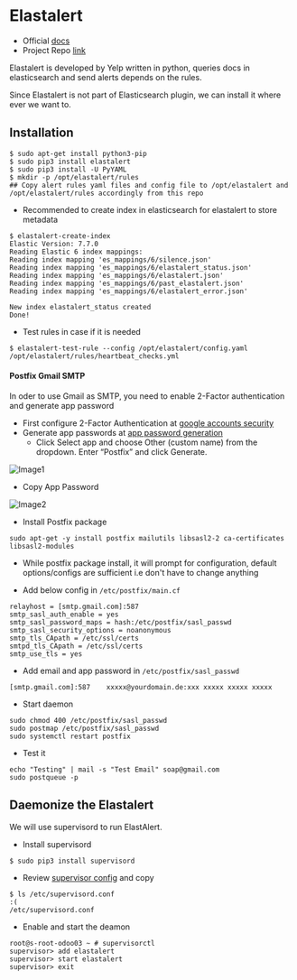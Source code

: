 # Elastalert
* Official [docs](https://github.com/Yelp/elastalert)
* Project Repo [link](https://github.com/Yelp/elastalert)

Elastalert is developed by Yelp written in python, queries docs in elasticsearch and send alerts depends on the rules.

Since Elastalert is not part of Elasticsearch plugin, we can install it where ever we want to.

## Installation
```
$ sudo apt-get install python3-pip
$ sudo pip3 install elastalert
$ sudo pip3 install -U PyYAML
$ mkdir -p /opt/elastalert/rules
## Copy alert rules yaml files and config file to /opt/elastalert and /opt/elastalert/rules accordingly from this repo 
```
* Recommended to create index in elasticsearch for elastalert to store metadata
```
$ elastalert-create-index
Elastic Version: 7.7.0
Reading Elastic 6 index mappings:
Reading index mapping 'es_mappings/6/silence.json'
Reading index mapping 'es_mappings/6/elastalert_status.json'
Reading index mapping 'es_mappings/6/elastalert.json'
Reading index mapping 'es_mappings/6/past_elastalert.json'
Reading index mapping 'es_mappings/6/elastalert_error.json'

New index elastalert_status created
Done!
```
* Test rules in case if it is needed
```
$ elastalert-test-rule --config /opt/elastalert/config.yaml /opt/elastalert/rules/heartbeat_checks.yml
```
#### Postfix Gmail SMTP
In oder to use Gmail as SMTP, you need to enable 2-Factor authentication and generate app password
* First configure 2-Factor Authentication at [google accounts security](https://myaccount.google.com/security)
* Generate app passwords at [app password generation](https://security.google.com/settings/security/apppasswords)
  * Click Select app and choose Other (custom name) from the dropdown. Enter “Postfix” and click Generate.

![Image1](https://www.linode.com/docs/email/postfix/configure-postfix-to-send-mail-using-gmail-and-google-apps-on-debian-or-ubuntu/postfix-gmail-app-password.png)

* Copy App Password

![Image2](https://www.linode.com/docs/email/postfix/configure-postfix-to-send-mail-using-gmail-and-google-apps-on-debian-or-ubuntu/postfix-gmail-generated-app-password.png)

* Install Postfix package
```
sudo apt-get -y install postfix mailutils libsasl2-2 ca-certificates libsasl2-modules
```
  * While postfix package install, it will prompt for configuration, default options/configs are sufficient i.e don't have to change anything
  
* Add below config in `/etc/postfix/main.cf`
```
relayhost = [smtp.gmail.com]:587
smtp_sasl_auth_enable = yes
smtp_sasl_password_maps = hash:/etc/postfix/sasl_passwd
smtp_sasl_security_options = noanonymous
smtp_tls_CApath = /etc/ssl/certs
smtpd_tls_CApath = /etc/ssl/certs
smtp_use_tls = yes
```
* Add email and app password in `/etc/postfix/sasl_passwd`
```
[smtp.gmail.com]:587    xxxxx@yourdomain.de:xxx xxxxx xxxxx xxxxx
```
* Start daemon
```
sudo chmod 400 /etc/postfix/sasl_passwd
sudo postmap /etc/postfix/sasl_passwd
sudo systemctl restart postfix
```
* Test it
```
echo "Testing" | mail -s "Test Email" soap@gmail.com
sudo postqueue -p
```
## Daemonize the Elastalert
We will use supervisord to run ElastAlert.
* Install supervisord
```
$ sudo pip3 install supervisord
```
* Review [supervisor config](./supervisord.conf) and copy
```
$ ls /etc/supervisord.conf                                                                                 :(
/etc/supervisord.conf
```
* Enable and start the deamon
```
root@s-root-odoo03 ~ # supervisorctl
supervisor> add elastalert
supervisor> start elastalert
supervisor> exit
```